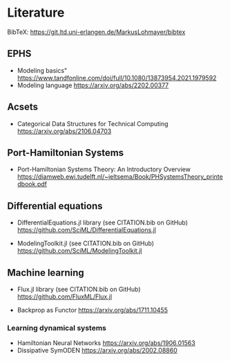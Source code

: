 # Literature

BibTeX: https://git.ltd.uni-erlangen.de/MarkusLohmayer/bibtex


## EPHS

- Modeling basics"
  https://www.tandfonline.com/doi/full/10.1080/13873954.2021.1979592
- Modeling language
  https://arxiv.org/abs/2202.00377


## Acsets

- Categorical Data Structures for Technical Computing
  https://arxiv.org/abs/2106.04703


## Port-Hamiltonian Systems

- Port-Hamiltonian Systems Theory: An Introductory Overview
  https://diamweb.ewi.tudelft.nl/~jeltsema/Book/PHSystemsTheory_printedbook.pdf


## Differential equations

- DifferentialEquations.jl library (see CITATION.bib on GitHub)
  https://github.com/SciML/DifferentialEquations.jl

- ModelingToolkit.jl (see CITATION.bib on GitHub)
  https://github.com/SciML/ModelingToolkit.jl


## Machine learning

- Flux.jl library (see CITATION.bib on GitHub)
  https://github.com/FluxML/Flux.jl

- Backprop as Functor
  https://arxiv.org/abs/1711.10455


### Learning dynamical systems

- Hamiltonian Neural Networks
  https://arxiv.org/abs/1906.01563
- Dissipative SymODEN
  https://arxiv.org/abs/2002.08860

